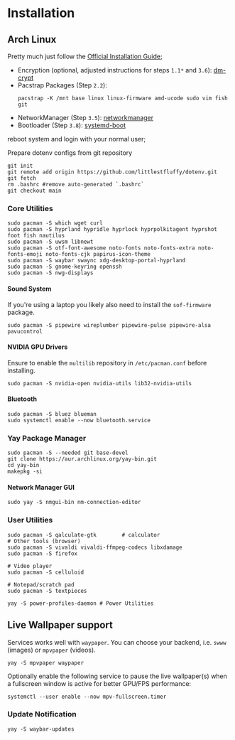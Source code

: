 # Installation

## Arch Linux

Pretty much just follow the [Official Installation Guide](https://wiki.archlinux.org/title/Installation_guide);

- Encryption (optional, adjusted instructions for steps `1.1*` and `3.6`): [dm-crypt](https://wiki.archlinux.org/title/Dm-crypt/Device_encryption)
- Pacstrap Packages (Step `2.2`):
  ```shell
  pacstrap -K /mnt base linux linux-firmware amd-ucode sudo vim fish git
  ```
- NetworkManager (Step `3.5`): [networkmanager](https://wiki.archlinux.org/title/NetworkManager)
- Bootloader (Step `3.8`): [systemd-boot](https://wiki.archlinux.org/title/Systemd-boot)

reboot system and login with your normal user;

Prepare dotenv configs from git repository
```shell
git init
git remote add origin https://github.com/littlestfluffy/dotenv.git
git fetch
rm .bashrc #remove auto-generated `.bashrc`
git checkout main
```

### Core Utilities

```shell
sudo pacman -S which wget curl 
sudo pacman -S hyprland hypridle hyprlock hyprpolkitagent hyprshot foot fish nautilus
sudo pacman -S uwsm libnewt
sudo pacman -S otf-font-awesome noto-fonts noto-fonts-extra noto-fonts-emoji noto-fonts-cjk papirus-icon-theme
sudo pacman -S waybar swaync xdg-desktop-portal-hyprland
sudo pacman -S gnome-keyring openssh
sudo pacman -S nwg-displays
```

#### Sound System

If you're using a laptop you likely also need to install the `sof-firmware` package.

```shell
sudo pacman -S pipewire wireplumber pipewire-pulse pipewire-alsa pavucontrol
```

#### NVIDIA GPU Drivers

Ensure to enable the `multilib` repository in `/etc/pacman.conf` before installing.

```shell
sudo pacman -S nvidia-open nvidia-utils lib32-nvidia-utils
```

#### Bluetooth

```shell
sudo pacman -S bluez blueman
sudo systemctl enable --now bluetooth.service
```

### Yay Package Manager

```shell
sudo pacman -S --needed git base-devel 
git clone https://aur.archlinux.org/yay-bin.git
cd yay-bin 
makepkg -si
```

#### Network Manager GUI

```shell
sudo yay -S nmgui-bin nm-connection-editor
```

### User Utilities

```shell
sudo pacman -S qalculate-gtk        # calculator
# Other tools (browser)
sudo pacman -S vivaldi vivaldi-ffmpeg-codecs libxdamage
sudo pacman -S firefox

# Video player
sudo pacman -S celluloid          

# Notepad/scratch pad
sudo pacman -S textpieces
```

```shell
yay -S power-profiles-daemon # Power Utilities
```

## Live Wallpaper support

Services works well with `waypaper`. You can choose your backend, i.e. `swww` (images) or `mpvpaper` (videos).

```shell
yay -S mpvpaper waypaper
```

Optionally enable the following service to pause the live wallpaper(s) when a fullscreen window is active for better GPU/FPS performance:
```shell
systemctl --user enable --now mpv-fullscreen.timer
```

### Update Notification

```shell
yay -S waybar-updates
```